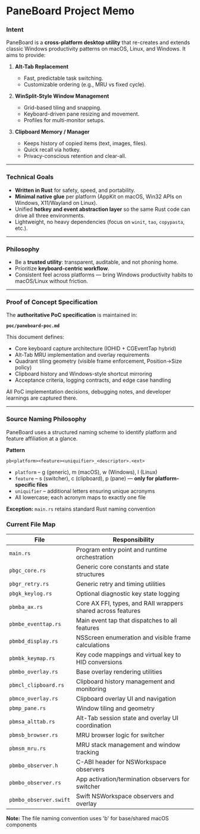 # PaneBoard Project Memo


### Intent

PaneBoard is a **cross-platform desktop utility** that re-creates and extends classic Windows productivity patterns on macOS, Linux, and Windows. It aims to provide:

1. **Alt-Tab Replacement**

   * Fast, predictable task switching.
   * Customizable ordering (e.g., MRU vs fixed cycle).

2. **WinSplit-Style Window Management**

   * Grid-based tiling and snapping.
   * Keyboard-driven pane resizing and movement.
   * Profiles for multi-monitor setups.

3. **Clipboard Memory / Manager**

   * Keeps history of copied items (text, images, files).
   * Quick recall via hotkey.
   * Privacy-conscious retention and clear-all.

---

### Technical Goals

* **Written in Rust** for safety, speed, and portability.
* **Minimal native glue** per platform (AppKit on macOS, Win32 APIs on Windows, X11/Wayland on Linux).
* Unified **hotkey and event abstraction layer** so the same Rust code can drive all three environments.
* Lightweight, no heavy dependencies (focus on `winit`, `tao`, `copypasta`, etc.).

---

### Philosophy

* Be a **trusted utility**: transparent, auditable, and not phoning home.
* Prioritize **keyboard-centric workflow**.
* Consistent feel across platforms — bring Windows productivity habits to macOS/Linux without friction.

---

### Proof of Concept Specification

The **authoritative PoC specification** is maintained in:

**`poc/paneboard-poc.md`**

This document defines:
* Core keyboard capture architecture (IOHID + CGEventTap hybrid)
* Alt-Tab MRU implementation and overlay requirements
* Quadrant tiling geometry (visible frame enforcement, Position→Size policy)
* Clipboard history and Windows-style shortcut mirroring
* Acceptance criteria, logging contracts, and edge case handling

All PoC implementation decisions, debugging notes, and developer learnings are captured there.

---

### Source Naming Philosophy

PaneBoard uses a structured naming scheme to identify platform and feature affiliation at a glance.

**Pattern**

```
pb<platform><feature><uniquifier>_<descriptor>.<ext>
```
- `platform` – g (generic), m (macOS), w (Windows), l (Linux)
- `feature` – s (switcher), c (clipboard), p (pane) — **only for platform-specific files**
- `uniquifier` – additional letters ensuring unique acronyms
- All lowercase; each acronym maps to exactly one file

**Exception:** `main.rs` retains standard Rust naming convention

### Current File Map

| File | Responsibility |
|------|----------------|
| `main.rs` | Program entry point and runtime orchestration |
| `pbgc_core.rs` | Generic core constants and state structures |
| `pbgr_retry.rs` | Generic retry and timing utilities |
| `pbgk_keylog.rs` | Optional diagnostic key state logging |
| `pbmba_ax.rs` | Core AX FFI, types, and RAII wrappers shared across features |
| `pbmbe_eventtap.rs` | Main event tap that dispatches to all features |
| `pbmbd_display.rs` | NSScreen enumeration and visible frame calculations |
| `pbmbk_keymap.rs` | Key code mappings and virtual key to HID conversions |
| `pbmbo_overlay.rs` | Base overlay rendering utilities |
| `pbmcl_clipboard.rs` | Clipboard history management and monitoring |
| `pbmco_overlay.rs` | Clipboard overlay UI and navigation |
| `pbmp_pane.rs` | Window tiling and geometry |
| `pbmsa_alttab.rs` | Alt-Tab session state and overlay UI coordination |
| `pbmsb_browser.rs` | MRU browser logic for switcher |
| `pbmsm_mru.rs` | MRU stack management and window tracking |
| `pbmbo_observer.h` | C-ABI header for NSWorkspace observers |
| `pbmbo_observer.rs` | App activation/termination observers for switcher |
| `pbmbo_observer.swift` | Swift NSWorkspace observers and overlay |

**Note:** The file naming convention uses 'b' for base/shared macOS components